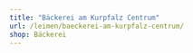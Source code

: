 ```yaml
---
title: "Bäckerei am Kurpfalz Centrum"
url: /leimen/baeckerei-am-kurpfalz-centrum/
shop: Bäckerei
---
```

